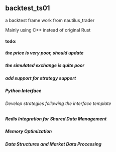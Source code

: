 ## backtest_ts01

a backtest frame work from nautilus_trader

Mainly using C++ instead of original Rust

#### todo:
##### the price is very poor, should update
##### the simulated exchange is quite poor
##### add support for strategy support
##### Python Interface
###### Develop strategies following the interface template
##### Redis Integration for Shared Data Management
##### Memory Optimization
##### Data Structures and Market Data Processing
